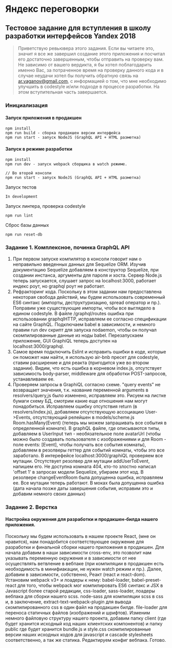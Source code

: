 # Яндекс переговорки
## Тестовое задание для вступления в школу разработки интерфейсов Yandex 2018

> Приветствую ревьювера этого задания. Если вы читаете это, значит я все же завершил создание этого приложения и посчитал его достаточно завершенным, чтобы отправить на проверку вам. Не зависимо от вашего вердикта, я бы хотел поблагодарить именно Вас, за потраченное время на проверку данного кода и в случае неудачи хотел бы получить обратную связь на ar.vaganov@gmail.com, с информацией о том, что мне необходимо улучшить в codestyle и/или подходе в процессе разработки. На этом вступительная часть завершается.

### Инициализация
#### Запуск приложения в продакшен
```
npm install
npm run build - сборка продакшен версии интерфейса
npm run start - запуск NodeJS (GraphQL API + HTML разметка)   
```

#### Запуск в режиме разработки
```
npm install
npm run dev - запуск webpack сборщика в watch режиме.

// Во второй консоли
npm run start - запуск NodeJS (GraphQL API + HTML разметка)   
```
Запуск тестов
```
In development
```
Запуск линтера, проверка codestyle
```
npm run lint
```
Сброс базы данных
```
npm run reset-db
```


### Задание 1. Комплексное, починка GraphQL API
1. При первом запуске компилятор в консоли говорит нам о неправильно введенных данных для Sequelize ORM. Изучив документацию Sequelize добавляем в конструктор Sequelize, при создании инстанса, аргументы для пароля и хоста. Сервер Node.js теперь запускается, слушает запрос на localhost:3000, работает индекс роут, но graphql роут не работает. 
2. Рефракторинг кода. Поскольку в этом задании нам предоставлена некоторая свобода действий, мы будем использовать современный ES6 синтакс (импорты, деструктуризацию, spread оператор и пр.). Поправим уже существующие импорты, чтобы все выглядело в едином codestyle. В файле /graphql/routes ошибка при использовании graphqlHTTP, исправляем ее согласно спецификации на сайте GraphQL. Подключаем babel в зависимости, и немного правим run dev скрипт для запуска nodaemon, чтобы он получал скомпилированные данные из ноды babel. Перезапускаем приложение, GUI GraphiQL теперь доступен на localhost:3000/graphql.
3. Самое время подключить Eslint и исправить ошибки в коде, которые он поможет нам найти, я использую air-bnb пресет для codestyle, ставим расширение и для реакта (пригодится уже во втором задании). Видим, что есть ошибка в корневом index.js, отсутствует зависимость body-parser, middleware для обработки POST-запросов, устанавливаем ее.
4. Проверяем запросы в GraphiQL согласно схеме. "query events" не возвращает значения, т.к. название переменной arguments в resolvers/query,js было изменено, исправляем это. Рисуем на листке бумаги схему БД, смотрим какие еще отношения нам могут понадобиться. Исправляем ошибку отсутствия return (в resolvers/index.js), добавляем отсутствующую ассоциацию User->Events, отсутствующий релейшен в models/scheme.js Room.hasMany(Event) (теперь мы можем запрашивать все события в определенной комнате). В graphQL файле, где описываются типы, добавляем в UserInput тип - необязательное поле avatarUrl (чтобы можно было создавать пользователя с изображениями и для Room - поле events: [Event], чтобы получать все события комнаты), добавляем в резолверы геттер для событий комнаты, чтобы это все заработало. В интерефейсе localhost:3000/graphiQL проверяем все мутации. Отсутствует резолвер для мутации addUserToEvent, напишем его. Не доступна комната 404, кто-то злостно написал 'offset 1' в запросах модели Sequelize, убираем этот код. В резолвере changeEventRoom была допущенна ошибка, исправляем ее. Все мутации теперь работают. В моках была допущенна ошибка (дата начала позже даты завершения события, исправим это и добавим немного своих данных)

### Задание 2. Верстка
#### Настройка окружения для разработки и продакшен-билда нашего приложения.
Поскольку мы будем использовать в нашем проекте React, (мне он нравится), нам понадобится соответствующее окружение для разработки и финальной сборки нашего приложения в продакшен. Для начала добавим в наши зависимости cross-env, это позволит нам указывать переменную окружения и в зависимости от нее осуществлять ветвление в вебпаке (при компиляции в продакшен есть необходимость в минифиакации, не нужен watch режим и пр.). Далее, добавим в зависимости, собственно, Реакт (react и react-dom). Установим webpack v3+ и лоадеры к нему: babel-loader, babel-preset-react для того, чтобы webpack мог компилировать ES6 синтакс и JSX в Javascript более старой редакции, css-loader, sass-loader, лоадеры вебпака для сборки нашего scss. node-sass для компиляции scss в css и, в заключение, extract-text-webpack-plugin для вывода скомпилированного css в один файл на продакшен билде. file-loader для переноса статичных файлов (изображений и шрифтов). Изменим немного файловую структуру нашего проекта, добавим папку client (где будет хранится исходный код наших клиентских компонентов) и папку public где будет хранится bundle.js и style.css скомпилированные версии наших исходных кодов для javascript и cascade stylesheets соответственно, а так же статика. Редактируем конфиг вебпака. Готово.
